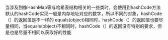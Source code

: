 当涉及到像HashMap等与哈希表结构相关的一些类时，会使用到hashCode方法
默认的hashCode实现一般是内存地址对应的数字，所以不同的对象，hashCode（）的返回值是不一样的
equals(object)相同时，hashCode（）的返回值也要尽量相同，当equals(object)不相同时，hashCode（）的返回没有特别的要求，但是也是尽量不相同以获取好的性能


